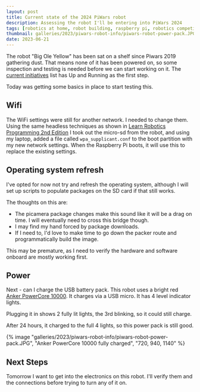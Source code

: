 ```yaml
---
layout: post
title: Current state of the 2024 PiWars robot
description: Assessing the robot I'll be entering into PiWars 2024
tags: [robotics at home, robot building, raspberry pi, robotics competitions, rover]
thumbnail: galleries/2023/piwars-robot-info/piwars-robot-power-pack.JPG
date: 2023-06-21
---
```

The robot "Big Ole Yellow" has been sat on a shelf since Piwars 2019 gathering dust. That means none of it has been powered on, so some inspection and testing is needed before we can start working on it. The [current initiatives](/2023/06/14/piwars-robot-character-card.html#initiatives) list has Up and Running as the first step.

Today was getting some basics in place to start testing this.

## Wifi

The WiFi settings were still for another network. I needed to change them. Using the same headless techniques as shown in [Learn Robotics Programming 2nd Edition](http://packt.live/2XccaKe) I took out the micro-sd from the robot, and using my laptop, added a file called `wpa_supplicant.conf` to the boot partition with my new network settings. When the Raspberry Pi boots, it will use this to replace the existing settings.

## Operating system refresh

I've opted for now not try and refresh the operating system, although I will set up scripts to populate packages on the SD card if that still works.

The thoughts on this are:

- The picamera package changes make this sound like it will be a drag on time. I will eventually need to cross this bridge though.
- I may find my hand forced by package downloads.
- If I need to, I'd love to make time to go down the packer route and programmatically build the image.

This may be premature, as I need to verify the hardware and software onboard are mostly working first.

## Power

Next - can I charge the USB battery pack. This robot uses a bright red [Anker PowerCore 10000](https://www.amazon.co.uk/Anker-PowerCore-Ultra-Compact-Fast-Charging-Technology/dp/B019GJLER8?crid=31PKOUTOSN0LQ&keywords=Anker+Powercore+10000&qid=1687525429&sprefix=anker+powercore+10000%2Caps%2C112&sr=8-3&linkCode=ll1&tag=orionrobots-21&linkId=fb48706399efb5a7bbcfaed13202ad62&language=en_GB&ref_=as_li_ss_tl). It charges via a USB micro. It has 4 level indicator lights.

Plugging it in shows 2 fully lit lights, the 3rd blinking, so it could still charge.

After 24 hours, it charged to the full 4 lights, so this power pack is still good.

{% image "galleries/2023/piwars-robot-info/piwars-robot-power-pack.JPG", "Anker PowerCore 10000 fully charged", "720, 940, 1140" %}

## Next Steps

Tomorrow I want to get into the electronics on this robot. I'll verify them and the connections before trying to turn any of it on.
